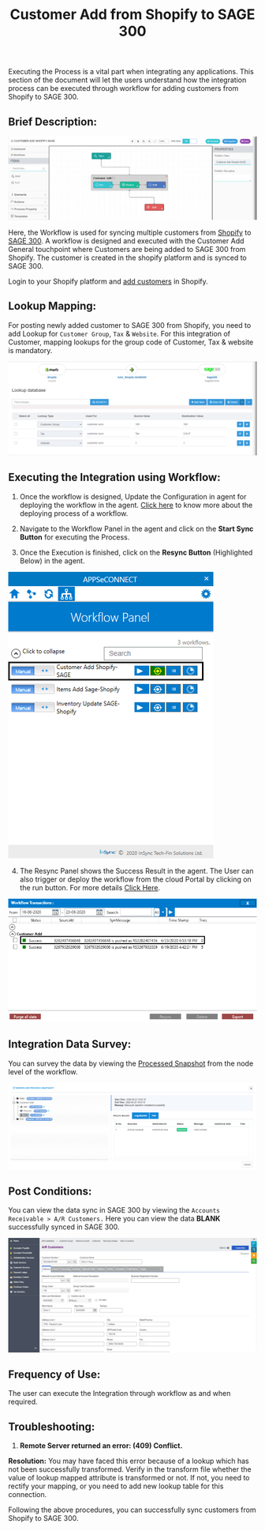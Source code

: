 ﻿---
title: "Customer Add from Shopify to SAGE 300"
toc: true
tag: developers
category: "Integration"
menus: 
   shopifysageintegration:
        title: "Customer Add"
        icon: fa fa-wpexplorer
        identifier: shopifysagecustadd
---
Executing the Process is a vital part when integrating any applications. This section of the document will let the users understand how the integration process can be executed through workflow for adding customers from Shopify to SAGE  300.

## Brief Description:

![custadd1](\staticfiles\integration\SAGE300-Shopify\custadd1.PNG)

Here, the Workflow is used for syncing multiple customers from [Shopify](/connectors/shopify/) to [SAGE 300](/connectors/sage300/). A workflow is designed and executed with the Customer Add General touchpoint where Customers are being added to SAGE 300 from Shopify. The customer is created in the shopify platform and is synced to SAGE 300.

Login to your Shopify platform and [add customers](https://help.shopify.com/en/manual/customers/manage-customers#add-customers) in Shopify.

## Lookup Mapping: 

For posting newly added customer to SAGE 300 from Shopify, you need to add Lookup for `Customer Group`, `Tax` & `Website`. For this integration of Customer, mapping lookups for the group code of Customer, Tax & website is mandatory.

![custadd2](\staticfiles\integration\SAGE300-Shopify\custadd2.PNG)

## Executing the Integration using Workflow:

1.	Once the workflow is designed, Update the Configuration in agent for deploying the workflow in the agent. [Click here](/workflow/deploying-and-executing/) to know more about the deploying process of a workflow.

2.	Navigate to the Workflow Panel in the agent and click on the **Start Sync Button** for executing the Process.

3.	Once the Execution is finished, click on the **Resync Button** (Highlighted Below) in the agent.

![custadd3](\staticfiles\integration\SAGE300-Shopify\custadd3.PNG)

4. The Resync Panel shows the Success Result in the agent. The User can also trigger or deploy the workflow from the cloud Portal by clicking on the run button. For more details [Click Here](/workflow/steps-to-create-your-first-workflow/#steps-to-workflow-creation).

![custadd4](\staticfiles\integration\SAGE300-Shopify\custadd4.PNG)

## Integration Data Survey:

You can survey the data by viewing the [Processed Snapshot](/workflow/list-of-snapshot/) from the node level of the workflow.

![custadd5](\staticfiles\integration\SAGE300-Shopify\custadd5.PNG)

## Post Conditions:
You can view the data sync in SAGE 300 by viewing the `Accounts Receivable > A/R Customers.`
Here you can view the data **BLANK** successfully synced in SAGE 300.

![custadd6](\staticfiles\integration\SAGE300-Shopify\custadd6.PNG)

## Frequency of Use:

The user can execute the Integration through workflow as and when required. 

## Troubleshooting:

1.	**Remote Server returned an error: (409) Conflict.**

**Resolution:** You may have faced this error because of a lookup which has not been successfully transformed. Verify in the transform file whether the value of lookup mapped attribute is transformed or not. If not, you need to rectify your mapping, or you need to add new lookup table for this connection.

Following the above procedures, you can successfully sync customers from Shopify to SAGE 300.
